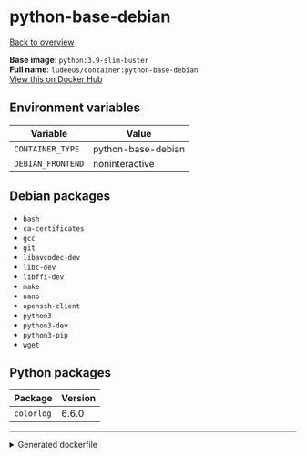 # python-base-debian

[Back to overview](../index.md)

**Base image**: `python:3.9-slim-buster`  
**Full name**: `ludeeus/container:python-base-debian`  
[View this on Docker Hub](https://hub.docker.com/r/ludeeus/container/tags?page=1&name=python-base-debian)

## Environment variables

Variable | Value 
-- | --
`CONTAINER_TYPE` | python-base-debian
`DEBIAN_FRONTEND` | noninteractive

## Debian packages

- `bash`
- `ca-certificates`
- `gcc`
- `git`
- `libavcodec-dev`
- `libc-dev`
- `libffi-dev`
- `make`
- `nano`
- `openssh-client`
- `python3`
- `python3-dev`
- `python3-pip`
- `wget`

## Python packages

Package | Version 
-- | --
`colorlog` | 6.6.0



***
<details>
<summary>Generated dockerfile</summary>

<pre>
FROM python:3.9-slim-buster

ENV DEBIAN_FRONTEND=noninteractive
ENV CONTAINER_TYPE=python-base-debian



RUN  \ 
    apt update \ 
    && apt install -y --no-install-recommends --allow-downgrades  \ 
        bash \ 
        ca-certificates \ 
        gcc \ 
        git \ 
        libavcodec-dev \ 
        libc-dev \ 
        libffi-dev \ 
        make \ 
        nano \ 
        openssh-client \ 
        python3-dev \ 
        python3-pip \ 
        python3 \ 
        wget \ 
    && python3 -m pip install --no-cache-dir -U  \ 
        pip \ 
        setuptools \ 
        wheel \ 
    && python3 -m pip install --no-cache-dir -U  \ 
        colorlog==6.6.0 \ 
    && ln -s /usr/bin/python3 /usr/bin/python \ 
    && rm -fr /var/lib/apt/lists/* \ 
    && find /usr/local \( -type d -a -name test -o -name tests -o -name '__pycache__' \) -o \( -type f -a -name '*.pyc' -o -name '*.pyo' \) -exec rm -rf '{}' \; \ 
    && rm -fr /tmp/* /var/{cache,log}/*




</pre>

<i>This is a generated version of the context used while building the container, some of the labels will not be correct since they use information in the action that publishes the container</i>
</details>
